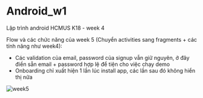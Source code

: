 # Android_w1
 Lập trình android HCMUS K18 - week 4
 
 Flow và các chức năng của week 5 (Chuyển activities sang fragments + các tính năng như week4):
 
 - Các validation của email, password của signup vẫn giữ nguyên, ở đây điền sẵn email + password hợp lệ để tiện cho việc chạy demo
 - Onboarding chỉ xuất hiện 1 lần lúc install app, các lần sau đó không hiển thị nữa
 
 ![week5](week5.gif)
